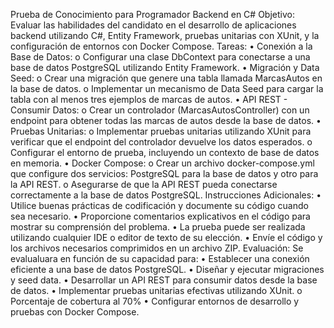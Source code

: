 Prueba de Conocimiento para Programador Backend en C# 
Objetivo: 
Evaluar las habilidades del candidato en el desarrollo de aplicaciones backend utilizando C#, 
Entity Framework, pruebas unitarias con XUnit, y la configuración de entornos con Docker 
Compose. 
Tareas: 
• Conexión a la Base de Datos: 
o Configurar una clase DbContext para conectarse a una base de datos 
PostgreSQL utilizando Entity Framework. 
• Migración y Data Seed: 
o Crear una migración que genere una tabla llamada MarcasAutos en la base 
de datos. 
o Implementar un mecanismo de Data Seed para cargar la tabla con al menos 
tres ejemplos de marcas de autos. 
• API REST - Consumir Datos: 
o Crear un controlador (MarcasAutosController) con un endpoint para 
obtener todas las marcas de autos desde la base de datos. 
• Pruebas Unitarias: 
o Implementar pruebas unitarias utilizando XUnit para verificar que el 
endpoint del controlador devuelve los datos esperados. 
o Configurar el entorno de prueba, incluyendo un contexto de base de datos en 
memoria. 
• Docker Compose: 
o Crear un archivo docker-compose.yml que configure dos servicios: 
PostgreSQL para la base de datos y otro para la API REST. 
o Asegurarse de que la API REST pueda conectarse correctamente a la base de 
datos PostgreSQL. 
Instrucciones Adicionales: 
• Utilice buenas prácticas de codificación y documente su código cuando sea 
necesario. 
• Proporcione comentarios explicativos en el código para mostrar su comprensión del 
problema. 
• La prueba puede ser realizada utilizando cualquier IDE o editor de texto de su 
elección. 
• Envíe el código y los archivos necesarios comprimidos en un archivo ZIP. 
Evaluación: 
Se evalualuara en función de su capacidad para: 
• Establecer una conexión eficiente a una base de datos PostgreSQL. 
• Diseñar y ejecutar migraciones y seed data. 
• Desarrollar un API REST para consumir datos desde la base de datos. 
• Implementar pruebas unitarias efectivas utilizando XUnit. 
o Porcentaje de cobertura al 70% 
• Configurar entornos de desarrollo y pruebas con Docker Compose.
